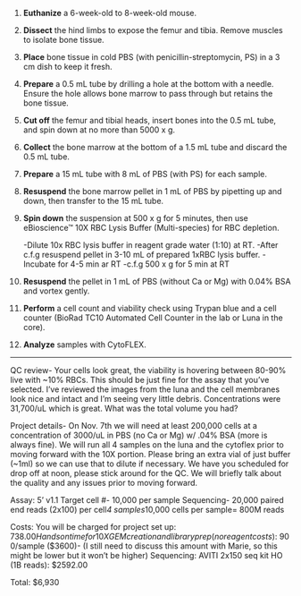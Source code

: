 

1. **Euthanize** a 6-week-old to 8-week-old mouse.

2. **Dissect** the hind limbs to expose the femur and tibia. Remove muscles to isolate bone tissue.

3. **Place** bone tissue in cold PBS (with penicillin-streptomycin, PS) in a 3 cm dish to keep it fresh.

4. **Prepare** a 0.5 mL tube by drilling a hole at the bottom with a needle. Ensure the hole allows bone marrow to pass through but retains the bone tissue.

5. **Cut off** the femur and tibial heads, insert bones into the 0.5 mL tube, and spin down at no more than 5000 x g.

6. **Collect** the bone marrow at the bottom of a 1.5 mL tube and discard the 0.5 mL tube.

7. **Prepare** a 15 mL tube with 8 mL of PBS (with PS) for each sample.

8. **Resuspend** the bone marrow pellet in 1 mL of PBS by pipetting up and down, then transfer to the 15 mL tube.

9. **Spin down** the suspension at 500 x g for 5 minutes, then use eBioscience™ 10X RBC Lysis Buffer (Multi-species) for RBC depletion.
    
   -Dilute 10x RBC lysis buffer in reagent grade water (1:10) at RT.
   -After c.f.g resuspend pellet in 3-10 mL of prepared 1xRBC lysis buffer.
   -Incubate for 4-5 min ar RT
   -c.f.g 500 x g for 5 min at RT

11. **Resuspend** the pellet in 1 mL of PBS (without Ca or Mg) with 0.04% BSA and vortex gently.

12. **Perform** a cell count and viability check using Trypan blue and a cell counter (BioRad TC10 Automated Cell Counter in the lab or Luna in the core).

13. **Analyze** samples with CytoFLEX.






---

QC review- Your cells look great, the viability is hovering between 80-90% live with ~10% RBCs. This should be just fine for the assay that you’ve selected. I’ve reviewed the images from the luna and the cell membranes look nice and intact and I’m seeing very little debris. Concentrations were 31,700/uL which is great. What was the total volume you had?
 
Project details- On Nov. 7th we will need at least 200,000 cells at a concentration of 3000/uL in PBS (no Ca or Mg) w/ .04% BSA (more is always fine). We will run all 4 samples on the luna and the cytoflex prior to moving forward with the 10X portion. Please bring an extra vial of just buffer (~1ml) so we can use that to dilute if necessary. We have you scheduled for drop off at noon, please stick around for the QC. We will briefly talk about the quality and any issues prior to moving forward.
 
Assay: 5’ v1.1
Target cell #- 10,000 per sample
Sequencing- 20,000 paired end reads (2x100) per cell*4 samples*10,000 cells per sample= 800M reads
 
Costs:
You will be charged for project set up:  $738.00
Hands on time for 10X GEM creation and library prep (no reagent costs): ~$900/sample ($3600)- (I still need to discuss this amount with Marie, so this might be lower but it won’t be higher)
Sequencing: AVITI 2x150 seq kit HO (1B reads): $2592.00
 
Total: $6,930
